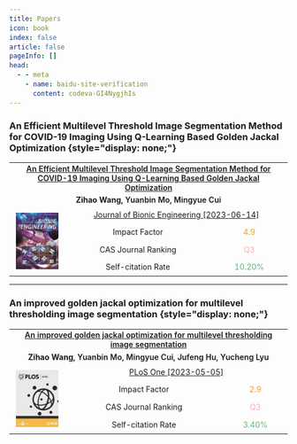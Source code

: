 ```yaml
---
title: Papers
icon: book
index: false
article: false
pageInfo: []
head:
  - - meta
    - name: baidu-site-verification
      content: codeva-GI4NygjhIs
---
```



### An Efficient Multilevel Threshold Image Segmentation Method for COVID-19 Imaging Using Q-Learning Based Golden Jackal Optimization {style="display: none;"}

<table style="position: relative; height: 100%; width: 100%; text-align: center;">
  <tr>
    <td colspan="3" style="position: relative; font-weight: 600;"><a href="https://doi.org/10.1007/s42235-023-00391-5">An Efficient Multilevel Threshold Image Segmentation Method for COVID-19 Imaging Using Q-Learning Based Golden Jackal Optimization</a></td>
  </tr>
  <tr>
    <td colspan="3" style="position: relative; font-weight: 600;"><a><strong>Zihao Wang</strong></a>, Yuanbin Mo, Mingyue Cui</td>
  </tr>
  <tr style="position: relative;">
    <td rowspan="4" style="position: relative; width: 20%; padding: 12px;">
    <span style="display: flex; align-items: center;">
      <img style="position: relative; width: 100%;" src="../../papers/assets/images/Journal_of_Bionic_Engineering.jpg" />
    </span>
    </td>
    <td colspan="2"><a href="https://link.springer.com/journal/42235">Journal of Bionic Engineering [2023-06-14]</a></td>
  </tr>
  <tr>
    <td>Impact Factor</td>
    <td><span style="color: #f59e19">4.9</span></td>
  </tr>
  <tr>
    <td>CAS Journal Ranking</td>
    <td><span style="color: #ffaaaa">Q3</span></td>
  </tr>
  <tr>
    <td>Self-citation Rate</td>
    <td><span style="color: #5fb878">10.20%</span></td>
  </tr>
</table>

---

### An improved golden jackal optimization for multilevel thresholding image segmentation {style="display: none;"}

<table style="position: relative; height: 100%; width: 100%; text-align: center;">
  <tr>
    <td colspan="3" style="position: relative; font-weight: 600;"><a href="https://doi.org/10.1371/journal.pone.0285211">An improved golden jackal optimization for multilevel thresholding image segmentation</a></td>
  </tr>
  <tr>
    <td colspan="3" style="position: relative; font-weight: 600;"><a><strong>Zihao Wang</strong></a>, Yuanbin Mo, Mingyue Cui, Jufeng Hu, Yucheng Lyu</td>
  </tr>
  <tr style="position: relative;">
    <td rowspan="4" style="position: relative; width: 20%; padding: 12px;">
    <span style="display: flex; align-items: center;">
      <img style="position: relative; width: 100%;" src="../../papers/assets/images/PLoS_One.jpg" />
    </span>
    </td>
    <td colspan="2"><a href="https://journals.plos.org/plosone/">PLoS One [2023-05-05]</a></td>
  </tr>
  <tr>
    <td>Impact Factor</td>
    <td><span style="color: #f59e19">2.9</span></td>
  </tr>
  <tr>
    <td>CAS Journal Ranking</td>
    <td><span style="color: #ffaaaa">Q3</span></td>
  </tr>
  <tr>
    <td>Self-citation Rate</td>
    <td><span style="color: #5fb878">3.40%</span></td>
  </tr>
</table>
